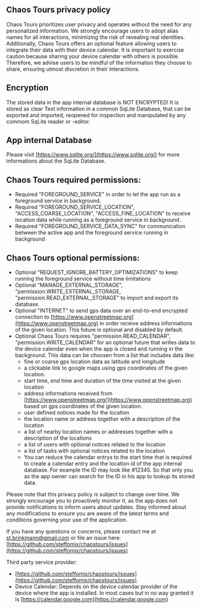 
## Chaos Tours privacy policy

Chaos Tours prioritizes user privacy and operates without the need for any personalized information. We strongly encourage users to adopt alias names for all interactions, minimizing the risk of revealing real identities.
Additionally, Chaos Tours offers an optional feature allowing users to integrate their data with their device calendar. It is important to exercise caution because sharing your device calendar with others is possible. Therefore, we advise users to be mindful of the information they choose to share, ensuring utmost discretion in their interactions.

## Encryption
The stored data in the app internal database is NOT ENCRYPTED! It is stored as clear Text information in a common SqLite Database, that can be exported and imported, reopened for inspection and manipulated by any commom SqLite reader or -editor.

## App internal Database
Please visit [https://www.sqlite.org/](https://www.sqlite.org/) for more informations about the SqLite Database.

## Chaos Tours required permissions:
- Required "FOREGROUND_SERVICE" in order to let the app run as a foreground service in background.
- Required "FOREGROUND_SERVICE_LOCATION", "ACCESS_COARSE_LOCATION", "ACCESS_FINE_LOCATION" to receive location data while running as a foreground service in background.
- Required "FOREGROUND_SERVICE_DATA_SYNC" for communication between the active app and the foreground service running in background

## Chaos Tours optional permissions:
- Optional "REQUEST_IGNORE_BATTERY_OPTIMIZATIONS" to keep running the foreground service without time limitations
- Optional "MANAGE_EXTERNAL_STORAGE", "permission.WRITE_EXTERNAL_STORAGE, "permission.READ_EXTERNAL_STORAGE" to import and export its database.
- Optional "INTERNET" to send gps data over an end-to-end encrypted connection to [https://www.openstreetmap.org](https://www.openstreetmap.org) in order receive address informations of the given location. This future is optional and disabled by default.
- Optional 
Chaos Tours requires "permission.READ_CALENDAR", "permission.WRITE_CALENDAR" for an optional future that writes data to the device calendar even when the app is closed and running in the background.
This data can be choosen from a list that includes data like:
  - fine or coarse gps location data as latitude and longitude
  - a clickable link to google maps using gps coordinates of the given location.
  - start time, end time and duration of the time visited at the given location
  - address informations received from [https://www.openstreetmap.org/](https://www.openstreetmap.org) based on gps coordinates of the given location.
  - user defined notices made for the location
  - the location name or address together with a description of the location
  - a list of nearby location names or addresses together with a description of the locations
  - a list of users with optional notices related to the location
  - a list of tasks with optional notices related to the location
  - You can reduce the calendar entrys to the start time that is required to create a calendar entry and the location id of the app internal database. For example the ID may look like #12345. So that only you as the app owner can search for the ID in his app to lookup its stored data.


Please note that this privacy policy is subject to change over time. We strongly encourage you to proactively monitor it, as the app does not provide notifications to inform users about updates. Stay informed about any modifications to ensure you are aware of the latest terms and conditions governing your use of the application.

If you have any questions or concerns, please contact me at st.brinkmann@gmail.com 
or file an issue here: [https://github.com/steffomix/chaostours/issues](https://github.com/steffomix/chaostours/issues)


Third party service provider:
- [https://github.com/steffomix/chaostours/issues](https://github.com/steffomix/chaostours/issues)
- Device Calendar: Depends on the device calendar provider of the device where the app is installed.
In most cases but in no way granted it is [https://calendar.google.com](https://calendar.google.com)